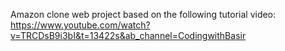 Amazon clone web project based on the following tutorial video: https://www.youtube.com/watch?v=TRCDsB9i3bI&t=13422s&ab_channel=CodingwithBasir